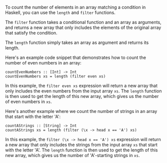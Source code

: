 To count the number of elements in an array matching a condition in Haskell, you can use the `length` and `filter` functions.

The `filter` function takes a conditional function and an array as arguments, and returns a new array that only includes the elements of the original array that satisfy the condition.

The `length` function simply takes an array as argument and returns its length.

Here's an example code snippet that demonstrates how to count the number of even numbers in an array:

```
countEvenNumbers :: [Int] -> Int
countEvenNumbers xs = length (filter even xs)
```

In this example, the `filter even xs` expression will return a new array that only includes the even numbers from the input array `xs`. The `length` function is then used to get the length of this new array, which gives us the number of even numbers in `xs`.

Here's another example where we count the number of strings in an array that start with the letter 'A':

```
countAStrings :: [String] -> Int
countAStrings xs = length (filter (\x -> head x == 'A') xs)
```

In this example, the `filter (\x -> head x == 'A') xs` expression will return a new array that only includes the strings from the input array `xs` that start with the letter 'A'. The `length` function is then used to get the length of this new array, which gives us the number of 'A'-starting strings in `xs`.